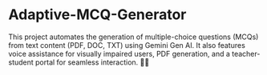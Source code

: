 # Adaptive-MCQ-Generator
This project automates the generation of multiple-choice questions (MCQs) from text content (PDF, DOC, TXT) using Gemini Gen AI. It also features voice assistance for visually impaired users, PDF generation, and a teacher-student portal for seamless interaction. 🚀💡
